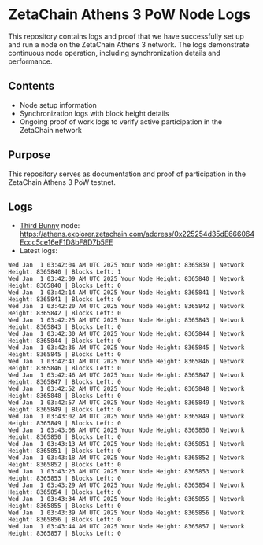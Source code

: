 # ZetaChain Athens 3 PoW Node Logs
This repository contains logs and proof that we have successfully set up and run a node on the ZetaChain Athens 3 network. The logs demonstrate continuous node operation, including synchronization details and performance.

## Contents
- Node setup information
- Synchronization logs with block height details
- Ongoing proof of work logs to verify active participation in the ZetaChain network

## Purpose
This repository serves as documentation and proof of participation in the ZetaChain Athens 3 PoW testnet.

## Logs

- [Third Bunny](https://thirdbunny.xyz/) node: https://athens.explorer.zetachain.com/address/0x225254d35dE666064Eccc5ce16eF1D8bF8D7b5EE
- Latest logs:
```
Wed Jan  1 03:42:04 AM UTC 2025 Your Node Height: 8365839 | Network Height: 8365840 | Blocks Left: 1
Wed Jan  1 03:42:09 AM UTC 2025 Your Node Height: 8365840 | Network Height: 8365840 | Blocks Left: 0
Wed Jan  1 03:42:14 AM UTC 2025 Your Node Height: 8365841 | Network Height: 8365841 | Blocks Left: 0
Wed Jan  1 03:42:20 AM UTC 2025 Your Node Height: 8365842 | Network Height: 8365842 | Blocks Left: 0
Wed Jan  1 03:42:25 AM UTC 2025 Your Node Height: 8365843 | Network Height: 8365843 | Blocks Left: 0
Wed Jan  1 03:42:30 AM UTC 2025 Your Node Height: 8365844 | Network Height: 8365844 | Blocks Left: 0
Wed Jan  1 03:42:36 AM UTC 2025 Your Node Height: 8365845 | Network Height: 8365845 | Blocks Left: 0
Wed Jan  1 03:42:41 AM UTC 2025 Your Node Height: 8365846 | Network Height: 8365846 | Blocks Left: 0
Wed Jan  1 03:42:46 AM UTC 2025 Your Node Height: 8365847 | Network Height: 8365847 | Blocks Left: 0
Wed Jan  1 03:42:52 AM UTC 2025 Your Node Height: 8365848 | Network Height: 8365848 | Blocks Left: 0
Wed Jan  1 03:42:57 AM UTC 2025 Your Node Height: 8365849 | Network Height: 8365849 | Blocks Left: 0
Wed Jan  1 03:43:02 AM UTC 2025 Your Node Height: 8365849 | Network Height: 8365849 | Blocks Left: 0
Wed Jan  1 03:43:08 AM UTC 2025 Your Node Height: 8365850 | Network Height: 8365850 | Blocks Left: 0
Wed Jan  1 03:43:13 AM UTC 2025 Your Node Height: 8365851 | Network Height: 8365851 | Blocks Left: 0
Wed Jan  1 03:43:18 AM UTC 2025 Your Node Height: 8365852 | Network Height: 8365852 | Blocks Left: 0
Wed Jan  1 03:43:23 AM UTC 2025 Your Node Height: 8365853 | Network Height: 8365853 | Blocks Left: 0
Wed Jan  1 03:43:29 AM UTC 2025 Your Node Height: 8365854 | Network Height: 8365854 | Blocks Left: 0
Wed Jan  1 03:43:34 AM UTC 2025 Your Node Height: 8365855 | Network Height: 8365855 | Blocks Left: 0
Wed Jan  1 03:43:39 AM UTC 2025 Your Node Height: 8365856 | Network Height: 8365856 | Blocks Left: 0
Wed Jan  1 03:43:44 AM UTC 2025 Your Node Height: 8365857 | Network Height: 8365857 | Blocks Left: 0
```
